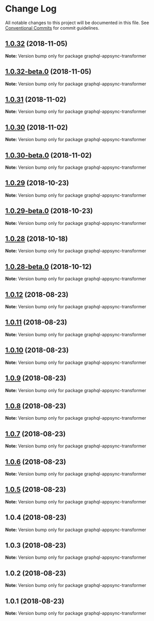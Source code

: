 # Change Log

All notable changes to this project will be documented in this file.
See [Conventional Commits](https://conventionalcommits.org) for commit guidelines.

<a name="1.0.32"></a>
## [1.0.32](https://github.com/aws-amplify/amplify-cli/compare/graphql-appsync-transformer@1.0.32-beta.0...graphql-appsync-transformer@1.0.32) (2018-11-05)




**Note:** Version bump only for package graphql-appsync-transformer

<a name="1.0.32-beta.0"></a>
## [1.0.32-beta.0](https://github.com/aws-amplify/amplify-cli/compare/graphql-appsync-transformer@1.0.12...graphql-appsync-transformer@1.0.32-beta.0) (2018-11-05)




**Note:** Version bump only for package graphql-appsync-transformer

<a name="1.0.31"></a>
## [1.0.31](https://github.com/aws-amplify/amplify-cli/compare/graphql-appsync-transformer@1.0.12...graphql-appsync-transformer@1.0.31) (2018-11-02)




**Note:** Version bump only for package graphql-appsync-transformer

<a name="1.0.30"></a>
## [1.0.30](https://github.com/aws-amplify/amplify-cli/compare/graphql-appsync-transformer@1.0.30-beta.0...graphql-appsync-transformer@1.0.30) (2018-11-02)




**Note:** Version bump only for package graphql-appsync-transformer

<a name="1.0.30-beta.0"></a>
## [1.0.30-beta.0](https://github.com/aws-amplify/amplify-cli/compare/graphql-appsync-transformer@1.0.12...graphql-appsync-transformer@1.0.30-beta.0) (2018-11-02)




**Note:** Version bump only for package graphql-appsync-transformer

<a name="1.0.29"></a>
## [1.0.29](https://github.com/aws-amplify/amplify-cli/compare/graphql-appsync-transformer@1.0.29-beta.0...graphql-appsync-transformer@1.0.29) (2018-10-23)




**Note:** Version bump only for package graphql-appsync-transformer

<a name="1.0.29-beta.0"></a>
## [1.0.29-beta.0](https://github.com/aws-amplify/amplify-cli/compare/graphql-appsync-transformer@1.0.12...graphql-appsync-transformer@1.0.29-beta.0) (2018-10-23)




**Note:** Version bump only for package graphql-appsync-transformer

<a name="1.0.28"></a>
## [1.0.28](https://github.com/aws-amplify/amplify-cli/compare/graphql-appsync-transformer@1.0.28-beta.0...graphql-appsync-transformer@1.0.28) (2018-10-18)




**Note:** Version bump only for package graphql-appsync-transformer

<a name="1.0.28-beta.0"></a>
## [1.0.28-beta.0](https://github.com/aws-amplify/amplify-cli/compare/graphql-appsync-transformer@1.0.12...graphql-appsync-transformer@1.0.28-beta.0) (2018-10-12)




**Note:** Version bump only for package graphql-appsync-transformer

<a name="1.0.12"></a>
## [1.0.12](https://github.com/aws-amplify/amplify-cli/compare/graphql-appsync-transformer@1.0.11...graphql-appsync-transformer@1.0.12) (2018-08-23)




**Note:** Version bump only for package graphql-appsync-transformer

<a name="1.0.11"></a>
## [1.0.11](https://github.com/aws-amplify/amplify-cli/compare/graphql-appsync-transformer@1.0.10...graphql-appsync-transformer@1.0.11) (2018-08-23)




**Note:** Version bump only for package graphql-appsync-transformer

<a name="1.0.10"></a>
## [1.0.10](https://github.com/aws-amplify/amplify-cli/compare/graphql-appsync-transformer@1.0.9...graphql-appsync-transformer@1.0.10) (2018-08-23)




**Note:** Version bump only for package graphql-appsync-transformer

<a name="1.0.9"></a>
## [1.0.9](https://github.com/aws-amplify/amplify-cli/compare/graphql-appsync-transformer@1.0.8...graphql-appsync-transformer@1.0.9) (2018-08-23)




**Note:** Version bump only for package graphql-appsync-transformer

<a name="1.0.8"></a>
## [1.0.8](https://github.com/aws-amplify/amplify-cli/compare/graphql-appsync-transformer@1.0.7...graphql-appsync-transformer@1.0.8) (2018-08-23)




**Note:** Version bump only for package graphql-appsync-transformer

<a name="1.0.7"></a>
## [1.0.7](https://github.com/aws-amplify/amplify-cli/compare/graphql-appsync-transformer@1.0.6...graphql-appsync-transformer@1.0.7) (2018-08-23)




**Note:** Version bump only for package graphql-appsync-transformer

<a name="1.0.6"></a>
## [1.0.6](https://github.com/aws-amplify/amplify-cli/compare/graphql-appsync-transformer@1.0.5...graphql-appsync-transformer@1.0.6) (2018-08-23)




**Note:** Version bump only for package graphql-appsync-transformer

<a name="1.0.5"></a>
## [1.0.5](https://github.com/aws-amplify/amplify-cli/compare/graphql-appsync-transformer@1.0.4...graphql-appsync-transformer@1.0.5) (2018-08-23)




**Note:** Version bump only for package graphql-appsync-transformer

<a name="1.0.4"></a>
## 1.0.4 (2018-08-23)




**Note:** Version bump only for package graphql-appsync-transformer

<a name="1.0.3"></a>
## 1.0.3 (2018-08-23)




**Note:** Version bump only for package graphql-appsync-transformer

<a name="1.0.2"></a>
## 1.0.2 (2018-08-23)




**Note:** Version bump only for package graphql-appsync-transformer

<a name="1.0.1"></a>
## 1.0.1 (2018-08-23)




**Note:** Version bump only for package graphql-appsync-transformer
